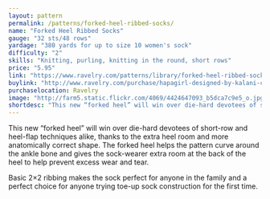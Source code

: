 ```yaml
---
layout: pattern
permalink: /patterns/forked-heel-ribbed-socks/
name: "Forked Heel Ribbed Socks"
gauge: "32 sts/48 rows"
yardage: "380 yards for up to size 10 women's sock"
difficulty: "2"
skills: "Knitting, purling, knitting in the round, short rows"
price: "5.95"
link: "https://www.ravelry.com/patterns/library/forked-heel-ribbed-socks"
buylink: "http://www.ravelry.com/purchase/hapagirl-designed-by-kalani-craig/12495"
purchaselocation: Ravelry
image: "http://farm5.static.flickr.com/4069/4424647093_b5dca7c9e5_o.jpg"
shortdesc: "This new “forked heel” will win over die-hard devotees of short-row and heel-flap techniques alike, thanks to the extra heel room and more anatomically correct shape."
---
```


This new “forked heel” will win over die-hard devotees of short-row and heel-flap techniques alike, thanks to the extra heel room and more anatomically correct shape. The forked heel helps the pattern curve around the ankle bone and gives the sock-wearer extra room at the back of the heel to help prevent excess wear and tear.

Basic 2×2 ribbing makes the sock perfect for anyone in the family and a perfect choice for anyone trying toe-up sock construction for the first time.